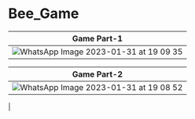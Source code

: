 # Bee_Game

| Game Part-1 |
|------|
| ![WhatsApp Image 2023-01-31 at 19 09 35](https://user-images.githubusercontent.com/82761457/215776034-66e8258c-fcf6-4477-a024-eb63798a3def.jpeg) |

| Game Part-2 |
|------|
| ![WhatsApp Image 2023-01-31 at 19 08 52](https://user-images.githubusercontent.com/82761457/215776439-7c45e706-ffa8-40ef-87e3-5e446285789d.jpeg)
 |

